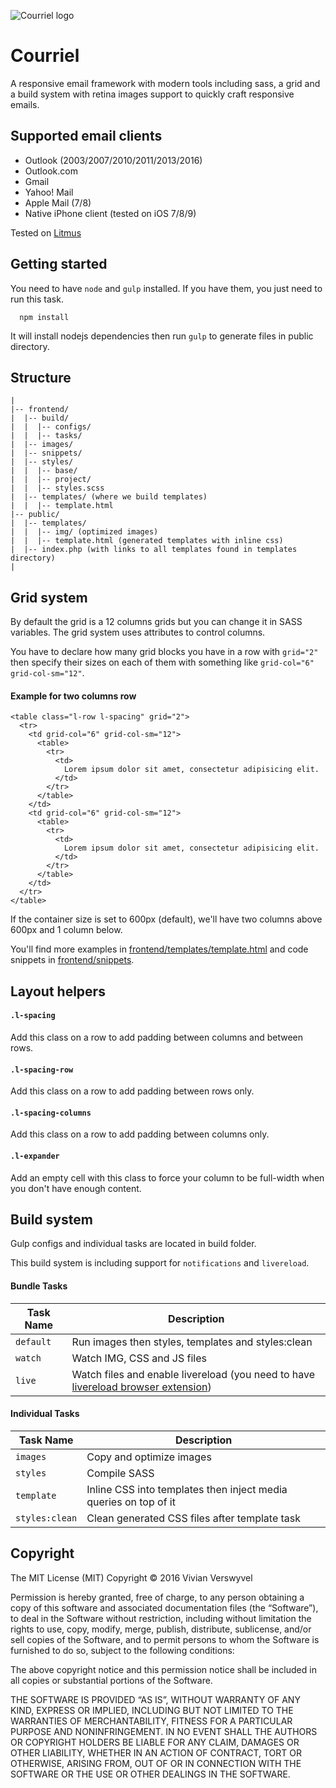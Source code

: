 ![Courriel logo](http://base.iconpaper.org/courriel.png)

# **Courriel**

A responsive email framework with modern tools including sass, a grid and a build system with retina images support to quickly craft responsive emails.

## Supported email clients

- Outlook (2003/2007/2010/2011/2013/2016)
- Outlook.com
- Gmail
- Yahoo! Mail
- Apple Mail (7/8)
- Native iPhone client (tested on iOS 7/8/9)

Tested on [Litmus](https://litmus.com/)

## Getting started

You need to have `node` and `gulp` installed. If you have them, you just need to run this task.
```
  npm install
```
It will install nodejs dependencies then run `gulp` to generate files in public directory.

## Structure

```
|
|-- frontend/
|  |-- build/
|  |  |-- configs/
|  |  |-- tasks/
|  |-- images/
|  |-- snippets/
|  |-- styles/
|  |  |-- base/
|  |  |-- project/
|  |  |-- styles.scss
|  |-- templates/ (where we build templates)
|  |  |-- template.html
|-- public/
|  |-- templates/
|  |  |-- img/ (optimized images)
|  |  |-- template.html (generated templates with inline css)
|  |-- index.php (with links to all templates found in templates directory)
|
```

## Grid system

By default the grid is a 12 columns grids but you can change it in SASS variables. The grid system uses attributes to control columns.

You have to declare how many grid blocks you have in a row with `grid="2"` then specify their sizes on each of them with something like `grid-col="6" grid-col-sm="12"`.

#### Example for two columns row

```
<table class="l-row l-spacing" grid="2">
  <tr>
    <td grid-col="6" grid-col-sm="12">
      <table>
        <tr>
          <td>
            Lorem ipsum dolor sit amet, consectetur adipisicing elit.
          </td>
        </tr>
      </table>
    </td>
    <td grid-col="6" grid-col-sm="12">
      <table>
        <tr>
          <td>
            Lorem ipsum dolor sit amet, consectetur adipisicing elit.
          </td>
        </tr>
      </table>
    </td>
  </tr>
</table>
```
If the container size is set to 600px (default), we'll have two columns above 600px and 1 column below.

You'll find more examples in [frontend/templates/template.html](https://github.com/gor0n/courriel/blob/master/frontend/templates/template.html) and code snippets in [frontend/snippets](https://github.com/gor0n/courriel/tree/master/frontend/snippets).

## Layout helpers

#### `.l-spacing`
Add this class on a row to add padding between columns and between rows.

#### `.l-spacing-row`
Add this class on a row to add padding between rows only.

#### `.l-spacing-columns`
Add this class on a row to add padding between columns only.

#### `.l-expander`
Add an empty cell with this class to force your column to be full-width when you don't have enough content.

## Build system

Gulp configs and individual tasks are located in build folder.

This build system is including support for `notifications` and `livereload`.

#### Bundle Tasks

Task Name     | Description
------------- | -----------------------------------------------------
`default`     | Run images then styles, templates and styles:clean
`watch`       | Watch IMG, CSS and JS files
`live`        | Watch files and enable livereload (you need to have [livereload browser extension](http://livereload.com/extensions/))

#### Individual Tasks

Task Name     | Description
------------- | ----------------------------------------------------
`images`      | Copy and optimize images
`styles`      | Compile SASS
`template`    | Inline CSS into templates then inject media queries on top of it
`styles:clean`| Clean generated CSS files after template task

## Copyright

The MIT License (MIT) Copyright © 2016 Vivian Verswyvel

Permission is hereby granted, free of charge, to any person obtaining a copy of this software and associated documentation files (the “Software”), to deal in the Software without restriction, including without limitation the rights to use, copy, modify, merge, publish, distribute, sublicense, and/or sell copies of the Software, and to permit persons to whom the Software is furnished to do so, subject to the following conditions:

The above copyright notice and this permission notice shall be included in all copies or substantial portions of the Software.

THE SOFTWARE IS PROVIDED “AS IS”, WITHOUT WARRANTY OF ANY KIND, EXPRESS OR IMPLIED, INCLUDING BUT NOT LIMITED TO THE WARRANTIES OF MERCHANTABILITY, FITNESS FOR A PARTICULAR PURPOSE AND NONINFRINGEMENT. IN NO EVENT SHALL THE AUTHORS OR COPYRIGHT HOLDERS BE LIABLE FOR ANY CLAIM, DAMAGES OR OTHER LIABILITY, WHETHER IN AN ACTION OF CONTRACT, TORT OR OTHERWISE, ARISING FROM, OUT OF OR IN CONNECTION WITH THE SOFTWARE OR THE USE OR OTHER DEALINGS IN THE SOFTWARE.
